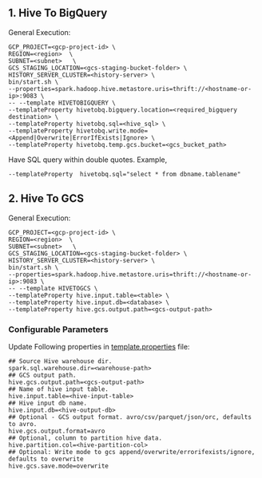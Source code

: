 ## 1. Hive To BigQuery

General Execution:

```
GCP_PROJECT=<gcp-project-id> \
REGION=<region>  \
SUBNET=<subnet>   \
GCS_STAGING_LOCATION=<gcs-staging-bucket-folder> \
HISTORY_SERVER_CLUSTER=<history-server> \
bin/start.sh \
--properties=spark.hadoop.hive.metastore.uris=thrift://<hostname-or-ip>:9083 \
-- --template HIVETOBIGQUERY \
--templateProperty hivetobq.bigquery.location=<required_bigquery destination> \
--templateProperty hivetobq.sql=<hive_sql> \
--templateProperty hivetobq.write.mode=<Append|Overwrite|ErrorIfExists|Ignore> \ 
--templateProperty hivetobq.temp.gcs.bucket=<gcs_bucket_path>
```

Have SQL query within double quotes. Example,

```
--templateProperty  hivetobq.sql="select * from dbname.tablename"
```


## 2. Hive To GCS
General Execution:

```
GCP_PROJECT=<gcp-project-id> \
REGION=<region>  \
SUBNET=<subnet>   \
GCS_STAGING_LOCATION=<gcs-staging-bucket-folder> \
HISTORY_SERVER_CLUSTER=<history-server> \
bin/start.sh \
--properties=spark.hadoop.hive.metastore.uris=thrift://<hostname-or-ip>:9083 \
-- --template HIVETOGCS \
--templateProperty hive.input.table=<table> \
--templateProperty hive.input.db=<database> \
--templateProperty hive.gcs.output.path=<gcs-output-path>
```

### Configurable Parameters
Update Following properties in [template.properties](../../../../../../../resources/template.properties) file:
```
## Source Hive warehouse dir.
spark.sql.warehouse.dir=<warehouse-path>
## GCS output path.
hive.gcs.output.path=<gcs-output-path>
## Name of hive input table.
hive.input.table=<hive-input-table>
## Hive input db name.
hive.input.db=<hive-output-db>
## Optional - GCS output format. avro/csv/parquet/json/orc, defaults to avro.
hive.gcs.output.format=avro
## Optional, column to partition hive data.
hive.partition.col=<hive-partition-col>
## Optional: Write mode to gcs append/overwrite/errorifexists/ignore, defaults to overwrite
hive.gcs.save.mode=overwrite
```

